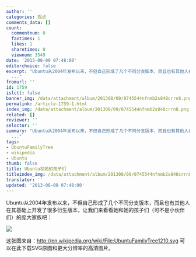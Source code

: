 ```yaml
---
author: ''
categories: 观点
comments_data: []
count:
  commentnum: 0
  favtimes: 1
  likes: 1
  sharetimes: 0
  viewnum: 3549
date: '2013-08-09 07:48:00'
editorchoice: false
excerpt: "Ubuntu从2004年发布以来，不但自己形成了几个不同分支版本，而且也有其他人在其基础上开发了很多衍生版本，让我们来看看她和她的孩子们（可不是小伙伴们）的庞大家族吧：\r\n\r\n这张图来自：http://en.wikipedia.org/wiki
  ..."
fromurl: ''
id: 1759
islctt: false
banner_img: /data/attachment/album/201308/09/0745544nfnmb2s848crrn8.png
permalink: /article-1759-1.html
index_img: /data/attachment/album/201308/09/0745544nfnmb2s848crrn8.png
related: []
reviewer: ''
selector: ''
summary: "Ubuntu从2004年发布以来，不但自己形成了几个不同分支版本，而且也有其他人在其基础上开发了很多衍生版本，让我们来看看她和她的孩子们（可不是小伙伴们）的庞大家族吧：\r\n\r\n这张图来自：http://en.wikipedia.org/wiki
  ..."
tags:
- UbuntuFamilyTree
- wikipedia
- Ubuntu
thumb: false
title: Ubuntu和她的孩子们
titleindex_img: /data/attachment/album/201308/09/0745544nfnmb2s848crrn8.png
translator: ''
updated: '2013-08-09 07:48:00'
---
```


Ubuntu从2004年发布以来，不但自己形成了几个不同分支版本，而且也有其他人在其基础上开发了很多衍生版本，让我们来看看她和她的孩子们（可不是小伙伴们）的庞大家族吧：


![](/data/attachment/album/201308/09/0745544nfnmb2s848crrn8.png)


这张图来自：http://en.wikipedia.org/wiki/File:UbuntuFamilyTree1210.svg 可以在此下载SVG原图和更大分辨率的高清图片。